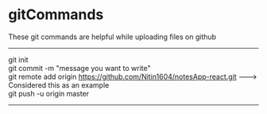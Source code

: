 # gitCommands                                                                                                                                                                       
These git commands are helpful while uploading files on github                                                                           
___________________________________________________________________________________________________________ 
git init  
git commit -m "message you want to write"  
git remote add origin https://github.com/Nitin1604/notesApp-react.git ---> Considered this as an example  
git push -u origin master   
____________________________________________________________________________________________________________
